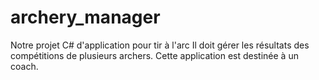 # archery_manager
Notre projet C# d'application pour tir à l'arc
Il doit gérer les résultats des compétitions de plusieurs archers.
Cette application est destinée à un coach.
